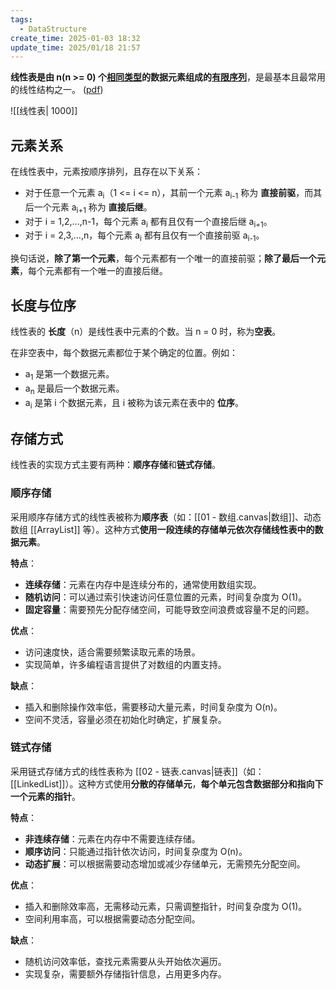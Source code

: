 ```yaml
---
tags:
  - DataStructure
create_time: 2025-01-03 18:32
update_time: 2025/01/18 21:57
---
```


**线性表是由 n(n >= 0) 个<u>相同类型</u>的数据元素组成的<u>有限序列</u>**，是最基本且最常用的线性结构之一。 ([pdf](zotero://open-pdf/library/items/U3959TRD?page=1014&annotation=H92AQFCH))

![[线性表| 1000]]

## 元素关系

在线性表中，元素按顺序排列，且存在以下关系：

- 对于任意一个元素 a<sub>i</sub>（1 <= i <= n），其前一个元素 a<sub>i-1</sub> 称为 **直接前驱**，而其后一个元素 a<sub>i+1</sub> 称为 **直接后继**。
- 对于 i = 1,2,…,n-1，每个元素 a<sub>i</sub> 都有且仅有一个直接后继 a<sub>i+1</sub>。
- 对于 i = 2,3,…,n，每个元素 a<sub>i</sub> 都有且仅有一个直接前驱 a<sub>i-1</sub>。

换句话说，**除了第一个元素**，每个元素都有一个唯一的直接前驱；**除了最后一个元素**，每个元素都有一个唯一的直接后继。

## 长度与位序

线性表的 **长度**（n）是线性表中元素的个数。当 n = 0 时，称为**空表**。

在非空表中，每个数据元素都位于某个确定的位置。例如：

- a<sub>1</sub>​ 是第一个数据元素。
- a<sub>n</sub>​ 是最后一个数据元素。
- a<sub>i</sub> 是第 i 个数据元素，且 i 被称为该元素在表中的 **位序**。

## 存储方式

线性表的实现方式主要有两种：**顺序存储**和**链式存储**。

### 顺序存储

采用顺序存储方式的线性表被称为**顺序表**（如：[[01 - 数组.canvas|数组]]、动态数组 [[ArrayList]] 等）。这种方式**使用一段连续的存储单元依次存储线性表中的数据元素**。

**特点**：

- **连续存储**：元素在内存中是连续分布的，通常使用数组实现。
- **随机访问**：可以通过索引快速访问任意位置的元素，时间复杂度为 O(1)。
- **固定容量**：需要预先分配存储空间，可能导致空间浪费或容量不足的问题。

**优点**：

- 访问速度快，适合需要频繁读取元素的场景。
- 实现简单，许多编程语言提供了对数组的内置支持。

**缺点**：

- 插入和删除操作效率低，需要移动大量元素，时间复杂度为 O(n)。
- 空间不灵活，容量必须在初始化时确定，扩展复杂。

### 链式存储

采用链式存储方式的线性表称为 [[02 - 链表.canvas|链表]]（如：[[LinkedList]]）。这种方式使用**分散的存储单元**，**每个单元包含数据部分和指向下一个元素的指针**。

**特点**：

- **非连续存储**：元素在内存中不需要连续存储。
- **顺序访问**：只能通过指针依次访问，时间复杂度为 O(n)。
- **动态扩展**：可以根据需要动态增加或减少存储单元，无需预先分配空间。

**优点**：

- 插入和删除效率高，无需移动元素，只需调整指针，时间复杂度为 O(1)。
- 空间利用率高，可以根据需要动态分配空间。

**缺点**：

- 随机访问效率低，查找元素需要从头开始依次遍历。
- 实现复杂，需要额外存储指针信息，占用更多内存。
